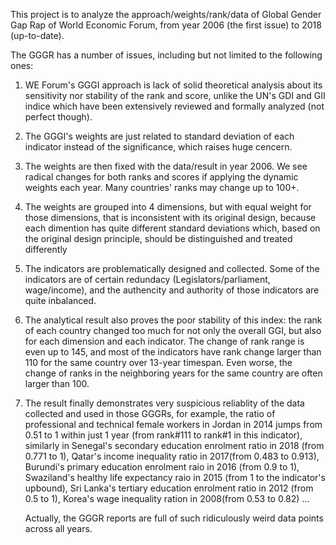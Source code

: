 This project is to analyze the approach/weights/rank/data of Global Gender Gap Rap of World Economic Forum, from year 2006 (the first issue) to 2018 (up-to-date).  

The GGGR has a number of issues, including but not limited to the following ones:

1) WE Forum's GGGI approach is lack of solid theoretical analysis about its sensitivity nor stability of the rank and score, unlike the UN's GDI and GII indice which have been extensively reviewed and formally analyzed (not perfect though).

2) The GGGI's weights are just related to standard deviation of each indicator instead of the significance, which raises huge cencern.

3) The weights are then fixed with the data/result in year 2006. We see radical changes for both ranks and scores if applying the dynamic weights each year. Many countries' ranks may change up to 100+.

4) The weights are grouped into 4 dimensions, but with equal weight for those dimensions, that is inconsistent with its original design, because each dimention has quite different standard deviations which, based on the original design principle, should be distinguished and treated differently

5) The indicators are problematically designed and collected. Some of the indicators are of certain redundacy (Legislators/parliament, wage/income), and the authencity and authority of those indicators are quite inbalanced.

6) The analytical result also proves the poor stability of this index: the rank of each country changed too much for not only the overall GGI, but also for each dimension and each indicator. The change of rank range is even up to 145, and most of the indicators have rank change larger than 110 for the same country over 13-year timespan. Even worse, the change of ranks in the neighboring years for the same country are often larger than 100.

7) The result finally demonstrates very suspicious reliablity of the data collected and used in those GGGRs, for example, the ratio of professional and technical female workers in Jordan in 2014 jumps from 0.51 to 1 within just 1 year (from rank#111 to rank#1 in this indicator), similarly in Senegal's secondary education enrolment ratio in 2018 (from 0.771 to 1), Qatar's income inequality ratio in 2017(from 0.483 to 0.913), Burundi's primary education enrolment raio in 2016 (from 0.9 to 1), Swaziland's healthy life expectancy raio in 2015 (from 1 to the indicator's upbound), Sri Lanka's tertiary education enrolment ratio in 2012 (from 0.5 to 1), Korea's wage inequality ration in 2008(from 0.53 to 0.82) ... 

    Actually, the GGGR reports are full of such ridiculously weird data points across all years.
